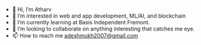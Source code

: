 - 👋 Hi, I’m Atharv
- 👀 I’m interested in web and app development, ML/AI, and blockchain
- 🌱 I’m currently learning at Basis Independent Fremont.
- 💞️ I’m looking to collaborate on anything interesting that catches me eye. 
- 📫 How to reach me adeshmukh2007@gmail.com

<!---
ADthekid/ADthekid is a ✨ special ✨ repository because its `README.md` (this file) appears on your GitHub profile.
You can click the Preview link to take a look at your changes.
--->
